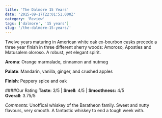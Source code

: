 ```yaml
---
title: 'The Dalmore 15 Years'
date: '2015-09-17T22:01:51.000Z'
category: 'Review'
tags: ['dalmore', '15 years']
slug: '/the-dalmore-15-years/'
---
```


Twelve years maturing in American white oak ex-bourbon casks precede a three year finish in three different sherry woods: Amoroso, Apostles and Matusalem oloroso. A robust, yet elegant spirit.

**Aroma**: Orange marmalade, cinnamon and nutmeg

**Palate**: Mandarin, vanilla, ginger, and crushed apples

**Finish**: Peppery spice and oak

####Our Rating
**Taste:** 3/5 | **Smell:** 4/5 | **Smoothness:** 4/5  
**Overall:** 3.75/5

_Comments:_ Unoffical whiskey of the Baratheon family. Sweet and nutty flavours, very smooth. A fantastic whiskey to end a tough week with.

